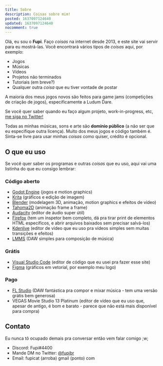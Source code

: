 ```yaml
---
title: Sobre
description: Coisas sobre mim!
posted: 1637097124640
updated: 1637097124640
nocomment: true
---
```

<sobre-mim></sobre-mim>

Olá, eu sou o **Fupi**. Faço *coisas* na internet desde 2013, e este site vai servir para eu mostrá-las. Você encontrará vários tipos de *coisas* aqui, por exemplo:

- Jogos
- Músicas
- Vídeos
- Projetos não terminados
- Tutoriais (em breve?)
- Qualquer outra *coisa* que eu tiver vontade de postar

A maioria dos meus jogos novos são feitos para game jams (competições de criação de jogos), especificamente a Ludum Dare.

Se você quer saber quando eu faço algum projeto, work-in-progress, etc, [me siga no Twitter!](https://twitter.com/fupibr)

Todas as minhas músicas, sons e arte são **domínio público** (a não ser que eu especifique outra licença). Muito dos meus jogos e código também é. Sinta-se livre para usar minhas *coisas* como quiser, crédito é opcional.

## O que eu uso

Se você quer saber os programas e outras *coisas* que eu uso, aqui vai uma listinha do que eu consigo lembrar:

### Código aberto

- [Godot Engine](https://godotengine.org/) (jogos e motion graphics)
- [Krita](https://krita.org/) (gráficos e edição de imagem)
- [Blender](https://www.blender.org/) (modelagem 3D, animação, motion graphics e efeitos de vídeo)
- [Tahoma2D](https://tahoma2d.org/) (animação frame a frame)
- [Audacity](https://www.audacityteam.org/) (editor de áudio super útil)
- [Firefox](https://www.mozilla.org/pt-BR/firefox/new/) (tem um inspetor bem completo, dá pra tirar print de elementos HTML específicos, e abrir arquivos baixados sem precisar salvá-los)
- [Kdenlive](https://kdenlive.org/en/download/) (<span title="super instável e ruim na verdade sry ;n;">editor de vídeo</span> que eu uso pra vídeos simples sem muitas transições e efeitos)
- [LMMS](https://lmms.io/) (DAW simples para composição de música)

### Grátis

- [Visual Studio Code](https://code.visualstudio.com/) (editor de código que eu usei pra fazer esse site)
- [Figma](https://www.figma.com/) (gráficos em vetorial, por exemplo meu logo)

### Pago

- [FL Studio](https://www.image-line.com/) (DAW fantástica pra compor e mixar música - tem uma versão grátis bem generosa)
- VEGAS Movie Studio 13 Platinum (editor de vídeo que eu uso que, apesar de antigo, é bom e barato - parece que não está mais disponível para compra)

## Contato

Eu nunca tô ocupado demais pra conversar então vem falar comigo ;w;

- Discord: Fupi#4400
- Mande DM no Twitter: [@fupibr](https://twitter.com/fupibr)
- Email: fupicat (arroba) gmail (ponto) com